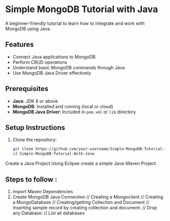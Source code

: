
# Simple MongoDB Tutorial with Java
A beginner-friendly tutorial to learn how to integrate and work with MongoDB using Java.

## Features
- Connect Java applications to MongoDB
- Perform CRUD operations
- Understand basic MongoDB commands through Java
- Use MongoDB Java Driver effectively

## Prerequisites
- **Java**: JDK 8 or above
- **MongoDB**: Installed and running (local or cloud)
- **MongoDB Java Driver**: Included in `pom.xml` or `lib` directory

## Setup Instructions
1. Clone the repository:
   ```bash
   git clone https://github.com/your-username/Simple-MongoDB-Tutorial-With-Java.git
   cd Simple-MongoDB-Tutorial-With-Java
Create a Java Project
Using Eclipse create a simple Java-Maven Project.


## Steps to follow :
1. import Maven Dependencies
2. Create MongoDB Java Connection
// Creating a Mongoclient 
// Creating a MongoDatabase
// Creating/getting Collection and Document
// Inserting sample record by creating collection and document.
// Drop any Database:
// List all databases
